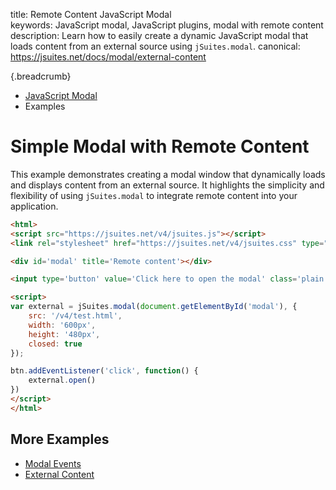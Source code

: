 title: Remote Content JavaScript Modal  
keywords: JavaScript modal, JavaScript plugins, modal with remote content  
description: Learn how to easily create a dynamic JavaScript modal that loads content from an external source using `jSuites.modal`.
canonical: https://jsuites.net/docs/modal/external-content

{.breadcrumb}
- [JavaScript Modal](/docs/modal)
- Examples

# Simple Modal with Remote Content

This example demonstrates creating a modal window that dynamically loads and displays content from an external source. It highlights the simplicity and flexibility of using `jSuites.modal` to integrate remote content into your application.

```html
<html>
<script src="https://jsuites.net/v4/jsuites.js"></script>
<link rel="stylesheet" href="https://jsuites.net/v4/jsuites.css" type="text/css" />

<div id='modal' title='Remote content'></div>

<input type='button' value='Click here to open the modal' class='plain' id="btn">

<script>
var external = jSuites.modal(document.getElementById('modal'), {
    src: '/v4/test.html',
    width: '600px',
    height: '480px',
    closed: true
});

btn.addEventListener('click', function() {
    external.open()
})
</script>
</html>
```

## More Examples

- [Modal Events](/docs/modal/events)
- [External Content](/docs/modal/external-content)
